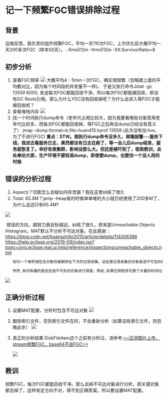 # 记一下频繁FGC错误排除过程

## 背景

运维反馈，我负责的组件频繁FGC，平均一天110次FGC，上次优化前大概平均一天200多次FGC（样本50天）。
 -Xms512m -Xmx512m  -XX:SurvivorRatio=8 



## 初步分析

1. 查看FGC频率
   ![](https://raw.githubusercontent.com/huan415/JavaYang/master/assets/20210903_FGC_1.png)
   大概平均4 - 5min一次FGC，确实很频繁（忽略跟上面的平均数对比，因为每个时间段的并发量不一样)。
   于是又执行命令Jstat -gc 13559 6000, 发送每次FGC都能回收干净，所以每次FGC都能被回收，即没有GC Roots引用。那么为什么YGC没有回收掉呢？为什么会进入等FGC才能被回收呢？
2. 查看堆栈内存
   ![](https://raw.githubusercontent.com/huan415/JavaYang/master/assets/20210903_FGC_2.png)
3. 找一个时间执行dump命令（老年代占用比较大，因为我要看哪些对象暂用老年代比较多，而每次FGC都能回收掉，等FGC之后再去dump已经没有意义了）
   jmap -dump:format=b,file=huan415.hprof 13559   (此次没有加:live，为了不进行FGC)
   **重点：STW。刚执行dump命令没多久，邮箱报警---服务下线，我进去看服务日志，果然都没有日志在刷了，等一会儿后dump结束，服务就恢复了。幸好有做集群，影响没那么大。但还是被吓到了，吸取教训，此处奉劝大家，生产环境不要轻易dump，即使要dump，也要找一个没人用的时候**

## 错误的分析过程

1. Aspectj？切面怎么会疑似内存泄漏？我在这里纠结了很久
2. Total: 65.4M？jamp -heap查的时候单单堆的大小就已经使用了200多M了，为什么这边只有65.4M?

![](https://raw.githubusercontent.com/huan415/JavaYang/master/assets/20210903_FGC_3.jpg)

​       错误的方向，越努力离目标越远。纠结了很久，原来是Unreachable Objects Histogram。MAT默认不分析不可达对象。在此感谢：https://blog.csdn.net/huangzhilin2015/article/details/114306386
https://help.eclipse.org/2019-09/index.jsp?topic=/org.eclipse.mat.ui.help/reference/inspections/unreachable_objects.html

```java
　　有时一个堆转储包含对象将被删除在下次的垃圾收集。这些是垃圾收集的对象是遥不可及的根源。默认情况下,内存分析器删除这些对象作为解析过程的一部分,通常他们在确定内存泄漏并不重要。如果堆转储生成的结果是一个OutOfMemoryError Java虚拟机将通常执行垃圾收集操作尝试自由空间为新对象,所以不会出现这些对象在堆转储文件。有机会,没有执行垃圾收集,例如如果对象分配是如此巨大,很明显的JVM的垃圾收集可以释放足够的空间,或者堆转储被另一个事件触发。
　　
　　然而,有时有趣的是这些遥不可及的对象进行调查。例如,如果应用程序花费了大量的时间垃圾收集然后可能分配

```

![](https://raw.githubusercontent.com/huan415/JavaYang/master/assets/20210903_FGC_4.jpg)



## 正确分析过程

1. 设置MAT配置，分析时包含不可达对象
   ![](https://raw.githubusercontent.com/huan415/JavaYang/master/assets/20210903_FGC_5.png)

2. 删除索引文件，否则索引文件在时，不会重新分析（如果没有索引文件，则忽略此步）
   ![](D:\project\huan415\ssh\JavaYang\经验\FGCAndCPU\assets\20210903_FGC_6.png)

3. 真正的分析结果
   DiskFileItem这个之前有分析过，请参考:[<<压测图片上传，stream频繁FGC，base64不会FGC>> ](https://mp.weixin.qq.com/s/06QilV9s3fdmI2p0JDSyFA)

   ![](D:\project\huan415\ssh\JavaYang\经验\FGCAndCPU\assets\20210903_FGC_7.png)



## 教训

频繁FGC，每次FGC都能回收干净。那么去掉不可达对象进行分析，把关键对象都去掉了，这样肯定方向不对，得不到正确答案。所以要设置MAT配置。

